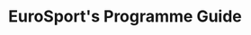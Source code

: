 ---
logo: eurosport.svg
title: EuroSport's Programme Guide
link: http://programmeguide.eurosport.com/
meta: A platform for the journalist to follow the activies Eurosport is on. Built on WordPress with a focus on modularity. Style guide became really useful for manteinance.
order: 2
tasks: 
- html
- css
- backend (php)
- web performance
---